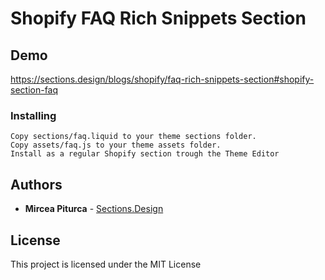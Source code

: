 # Shopify FAQ Rich Snippets Section


## Demo
https://sections.design/blogs/shopify/faq-rich-snippets-section#shopify-section-faq

### Installing

```
Copy sections/faq.liquid to your theme sections folder.
Copy assets/faq.js to your theme assets folder.
Install as a regular Shopify section trough the Theme Editor
```

## Authors

* **Mircea Piturca** - [Sections.Design](https://sections.design)

## License

This project is licensed under the MIT License
